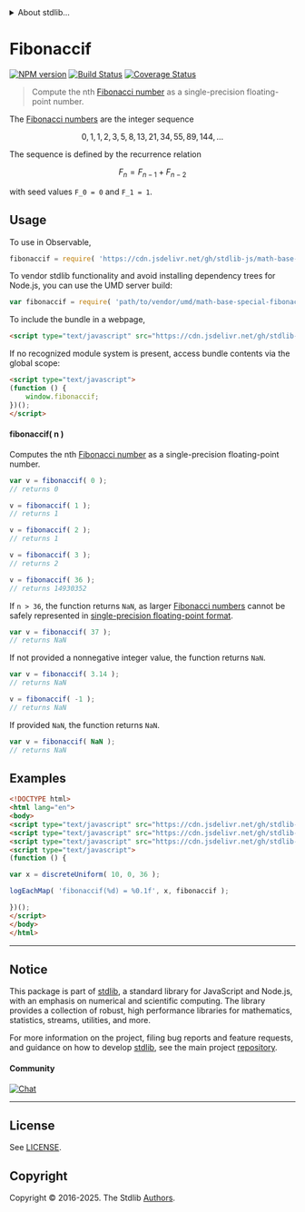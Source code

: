 <!--

@license Apache-2.0

Copyright (c) 2025 The Stdlib Authors.

Licensed under the Apache License, Version 2.0 (the "License");
you may not use this file except in compliance with the License.
You may obtain a copy of the License at

   http://www.apache.org/licenses/LICENSE-2.0

Unless required by applicable law or agreed to in writing, software
distributed under the License is distributed on an "AS IS" BASIS,
WITHOUT WARRANTIES OR CONDITIONS OF ANY KIND, either express or implied.
See the License for the specific language governing permissions and
limitations under the License.

-->


<details>
  <summary>
    About stdlib...
  </summary>
  <p>We believe in a future in which the web is a preferred environment for numerical computation. To help realize this future, we've built stdlib. stdlib is a standard library, with an emphasis on numerical and scientific computation, written in JavaScript (and C) for execution in browsers and in Node.js.</p>
  <p>The library is fully decomposable, being architected in such a way that you can swap out and mix and match APIs and functionality to cater to your exact preferences and use cases.</p>
  <p>When you use stdlib, you can be absolutely certain that you are using the most thorough, rigorous, well-written, studied, documented, tested, measured, and high-quality code out there.</p>
  <p>To join us in bringing numerical computing to the web, get started by checking us out on <a href="https://github.com/stdlib-js/stdlib">GitHub</a>, and please consider <a href="https://opencollective.com/stdlib">financially supporting stdlib</a>. We greatly appreciate your continued support!</p>
</details>

# Fibonaccif

[![NPM version][npm-image]][npm-url] [![Build Status][test-image]][test-url] [![Coverage Status][coverage-image]][coverage-url] <!-- [![dependencies][dependencies-image]][dependencies-url] -->

> Compute the nth [Fibonacci number][fibonacci-number] as a single-precision floating-point number.

<section class="intro">

The [Fibonacci numbers][fibonacci-number] are the integer sequence

<!-- <equation class="equation" label="eq:fibonacci_sequence" align="center" raw="0, 1, 1, 2, 3, 5, 8, 13, 21, 34, 55, 89, 144, \ldots" alt="Fibonacci sequence"> -->

```math
0, 1, 1, 2, 3, 5, 8, 13, 21, 34, 55, 89, 144, \ldots
```

<!-- </equation> -->

The sequence is defined by the recurrence relation

<!-- <equation class="equation" label="eq:fibonacci_recurrence_relation" align="center" raw="F_n = F_{n-1} + F_{n-2}" alt="Fibonacci sequence recurrence relation"> -->

```math
F_n = F_{n-1} + F_{n-2}
```

<!-- </equation> -->

with seed values `F_0 = 0` and `F_1 = 1`.

</section>

<!-- /.intro -->



<section class="usage">

## Usage

To use in Observable,

```javascript
fibonaccif = require( 'https://cdn.jsdelivr.net/gh/stdlib-js/math-base-special-fibonaccif@umd/browser.js' )
```

To vendor stdlib functionality and avoid installing dependency trees for Node.js, you can use the UMD server build:

```javascript
var fibonaccif = require( 'path/to/vendor/umd/math-base-special-fibonaccif/index.js' )
```

To include the bundle in a webpage,

```html
<script type="text/javascript" src="https://cdn.jsdelivr.net/gh/stdlib-js/math-base-special-fibonaccif@umd/browser.js"></script>
```

If no recognized module system is present, access bundle contents via the global scope:

```html
<script type="text/javascript">
(function () {
    window.fibonaccif;
})();
</script>
```

#### fibonaccif( n )

Computes the nth [Fibonacci number][fibonacci-number] as a single-precision floating-point number.

```javascript
var v = fibonaccif( 0 );
// returns 0

v = fibonaccif( 1 );
// returns 1

v = fibonaccif( 2 );
// returns 1

v = fibonaccif( 3 );
// returns 2

v = fibonaccif( 36 );
// returns 14930352
```

If `n > 36`, the function returns `NaN`, as larger [Fibonacci numbers][fibonacci-number] cannot be safely represented in [single-precision floating-point format][ieee754].

```javascript
var v = fibonaccif( 37 );
// returns NaN
```

If not provided a nonnegative integer value, the function returns `NaN`.

```javascript
var v = fibonaccif( 3.14 );
// returns NaN

v = fibonaccif( -1 );
// returns NaN
```

If provided `NaN`, the function returns `NaN`.

```javascript
var v = fibonaccif( NaN );
// returns NaN
```

</section>

<!-- /.usage -->

<section class="notes">

</section>

<!-- /.notes -->

<section class="examples">

## Examples

<!-- eslint no-undef: "error" -->

```html
<!DOCTYPE html>
<html lang="en">
<body>
<script type="text/javascript" src="https://cdn.jsdelivr.net/gh/stdlib-js/random-array-discrete-uniform@umd/browser.js"></script>
<script type="text/javascript" src="https://cdn.jsdelivr.net/gh/stdlib-js/console-log-each-map@umd/browser.js"></script>
<script type="text/javascript" src="https://cdn.jsdelivr.net/gh/stdlib-js/math-base-special-fibonaccif@umd/browser.js"></script>
<script type="text/javascript">
(function () {

var x = discreteUniform( 10, 0, 36 );

logEachMap( 'fibonaccif(%d) = %0.1f', x, fibonaccif );

})();
</script>
</body>
</html>
```

</section>

<!-- /.examples -->

<!-- C interface documentation. -->



<!-- Section for related `stdlib` packages. Do not manually edit this section, as it is automatically populated. -->

<section class="related">

</section>

<!-- /.related -->

<!-- Section for all links. Make sure to keep an empty line after the `section` element and another before the `/section` close. -->


<section class="main-repo" >

* * *

## Notice

This package is part of [stdlib][stdlib], a standard library for JavaScript and Node.js, with an emphasis on numerical and scientific computing. The library provides a collection of robust, high performance libraries for mathematics, statistics, streams, utilities, and more.

For more information on the project, filing bug reports and feature requests, and guidance on how to develop [stdlib][stdlib], see the main project [repository][stdlib].

#### Community

[![Chat][chat-image]][chat-url]

---

## License

See [LICENSE][stdlib-license].


## Copyright

Copyright &copy; 2016-2025. The Stdlib [Authors][stdlib-authors].

</section>

<!-- /.stdlib -->

<!-- Section for all links. Make sure to keep an empty line after the `section` element and another before the `/section` close. -->

<section class="links">

[npm-image]: http://img.shields.io/npm/v/@stdlib/math-base-special-fibonaccif.svg
[npm-url]: https://npmjs.org/package/@stdlib/math-base-special-fibonaccif

[test-image]: https://github.com/stdlib-js/math-base-special-fibonaccif/actions/workflows/test.yml/badge.svg?branch=main
[test-url]: https://github.com/stdlib-js/math-base-special-fibonaccif/actions/workflows/test.yml?query=branch:main

[coverage-image]: https://img.shields.io/codecov/c/github/stdlib-js/math-base-special-fibonaccif/main.svg
[coverage-url]: https://codecov.io/github/stdlib-js/math-base-special-fibonaccif?branch=main

<!--

[dependencies-image]: https://img.shields.io/david/stdlib-js/math-base-special-fibonaccif.svg
[dependencies-url]: https://david-dm.org/stdlib-js/math-base-special-fibonaccif/main

-->

[chat-image]: https://img.shields.io/gitter/room/stdlib-js/stdlib.svg
[chat-url]: https://app.gitter.im/#/room/#stdlib-js_stdlib:gitter.im

[stdlib]: https://github.com/stdlib-js/stdlib

[stdlib-authors]: https://github.com/stdlib-js/stdlib/graphs/contributors

[umd]: https://github.com/umdjs/umd
[es-module]: https://developer.mozilla.org/en-US/docs/Web/JavaScript/Guide/Modules

[deno-url]: https://github.com/stdlib-js/math-base-special-fibonaccif/tree/deno
[deno-readme]: https://github.com/stdlib-js/math-base-special-fibonaccif/blob/deno/README.md
[umd-url]: https://github.com/stdlib-js/math-base-special-fibonaccif/tree/umd
[umd-readme]: https://github.com/stdlib-js/math-base-special-fibonaccif/blob/umd/README.md
[esm-url]: https://github.com/stdlib-js/math-base-special-fibonaccif/tree/esm
[esm-readme]: https://github.com/stdlib-js/math-base-special-fibonaccif/blob/esm/README.md
[branches-url]: https://github.com/stdlib-js/math-base-special-fibonaccif/blob/main/branches.md

[stdlib-license]: https://raw.githubusercontent.com/stdlib-js/math-base-special-fibonaccif/main/LICENSE

[fibonacci-number]: https://en.wikipedia.org/wiki/Fibonacci_number

[ieee754]: https://en.wikipedia.org/wiki/IEEE_754-1985

<!-- <related-links> -->

<!-- </related-links> -->

</section>

<!-- /.links -->

